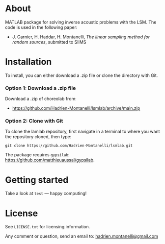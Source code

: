 # About
MATLAB package for solving inverse acoustic problems with the LSM. The code is used in the following paper:
- J. Garnier, H. Haddar, H. Montanelli, <i>The linear sampling method for random sources</i>, submitted to SIIMS

# Installation

To install, you can either download a .zip file or clone the directory with Git.

### Option 1: Download a .zip file

Download a .zip of choreolab from:

- https://github.com/Hadrien-Montanelli/lsmlab/archive/main.zip

### Option 2: Clone with Git

To clone the lamlab repository, first navigate in a terminal to where you want the repository cloned, then type:
```
git clone https://github.com/Hadrien-Montanelli/lsmlab.git
```

The package requires `gypsilab`: https://github.com/matthieuaussal/gypsilab.

# Getting started

Take a look at `test` &mdash; happy computing!

# License
See `LICENSE.txt` for licensing information.

Any comment or question, send an email to: hadrien.montanelli@gmail.com

